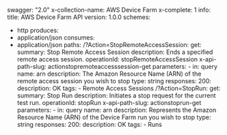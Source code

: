 swagger: "2.0"
x-collection-name: AWS Device Farm
x-complete: 1
info:
  title: AWS Device Farm API
  version: 1.0.0
schemes:
- http
produces:
- application/json
consumes:
- application/json
paths:
  /?Action=StopRemoteAccessSession:
    get:
      summary: Stop Remote Access Session
      description: Ends a specified remote access session.
      operationId: stopRemoteAccessSession
      x-api-path-slug: actionstopremoteaccesssession-get
      parameters:
      - in: query
        name: arn
        description: The Amazon Resource Name (ARN) of the remote access session you
          wish to stop
        type: string
      responses:
        200:
          description: OK
      tags:
      - Remote Access Sessions
  /?Action=StopRun:
    get:
      summary: Stop Run
      description: Initiates a stop request for the current test run.
      operationId: stopRun
      x-api-path-slug: actionstoprun-get
      parameters:
      - in: query
        name: arn
        description: Represents the Amazon Resource Name (ARN) of the Device Farm
          run you wish to stop
        type: string
      responses:
        200:
          description: OK
      tags:
      - Runs